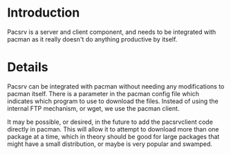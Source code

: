 # Introduction #

Pacsrv is a server and client component, and needs to be integrated with pacman as it really doesn't do anything productive by itself.


# Details #

Pacsrv can be integrated with pacman without needing any modifications to pacman itself.  There is a parameter in the pacman config file which indicates which program to use to download the files.  Instead of using the internal FTP mechanism, or wget, we use the pacman client.

It may be possible, or desired, in the future to add the pacsrvclient code directly in pacman.  This will allow it to attempt to download more than one package at a time, which in theory should be good for large packages that might have a small distribution, or maybe is very popular and swamped.